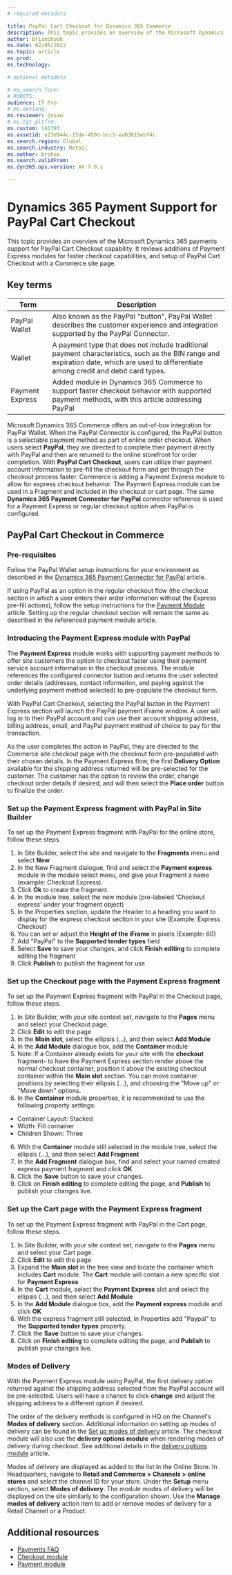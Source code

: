 ```yaml
---
# required metadata

title: PayPal Cart Checkout for Dynamics 365 Commerce
description: This topic provides an overview of the Microsoft Dynamics 365 Payment support PayPal Cart Checkout for faster checkout capabilities.
author: BrianShook
ms.date: 02/05/2022
ms.topic: article
ms.prod: 
ms.technology: 

# optional metadata

# ms.search.form: 
# ROBOTS: 
audience: IT Pro
# ms.devlang: 
ms.reviewer: josaw
# ms.tgt_pltfrm: 
ms.custom: 141393
ms.assetid: e23e944c-15de-459d-bcc5-ea03615ebf4c
ms.search.region: Global
ms.search.industry: Retail
ms.author: brshoo
ms.search.validFrom:
ms.dyn365.ops.version: AX 7.0.1

---
```


# Dynamics 365 Payment Support for PayPal Cart Checkout

This topic provides an overview of the Microsoft Dynamics 365 payments support for PayPal Cart Checkout capability. It reviews additions of Payment Express modules for faster checkout capabilities, and setup of PayPal Cart Checkout with a Commerce site page.

## Key terms

| Term | Description |
|---|---|
| PayPal Wallet | Also known as the PayPal "button", PayPal Wallet describes the customer experience and integration supported by the PayPal Connector. |
| Wallet | A payment type that does not include traditional payment characteristics, such as the BIN range and expiration date, which are used to differentiate among credit and debit card types. |
|Payment Express |Added module in Dynamics 365 Commerce to support faster checkout behavior with supported payment methods, with this article addressing PayPal|

Microsoft Dynamics 365 Commerce offers an out-of-box integration for PayPal Wallet. When the PayPal Connector is configured, the PayPal button is a selectable payment method as part of online order checkout. When users select **PayPal**, they are directed to complete their payment directly with PayPal and then are returned to the online storefront for order completion. With **PayPal Cart Checkout**, users can utilize their payment account information to pre-fill the checkout form and get through the checkout process faster. Commerce is adding a Payment Express module to allow for express checkout behavior. The Payment Express module can be used in a Fragment and included in the checkout or cart page. The same **Dynamics 365 Payment Connector for PayPal** connector reference is used for a Payment Express or regular checkout option when PayPal is configured.

## PayPal Cart Checkout in Commerce

### Pre-requisites
Follow the PayPal Wallet setup instructions for your environment as described in the [Dynamics 365 Payment Connector for PayPal](paypal.md) article. 

If using PayPal as an option in the regular checkout flow (the checkout section in which a user enters their order information without the Express pre-fill actions), follow the setup instructions for the [Payment Module](payment-module.md) article. Setting up the regular checkout section will remain the same as described in the referenced payment module article.

### Introducing the Payment Express module with PayPal
The **Payment Express** module works with supporting payment methods to offer site customers the option to checkout faster using their payment service account information in the checkout process. The module references the configured connector button and returns the user selected order details (addresses, contact information, and paying against the underlying payment method selected) to pre-populate the checkout form.

With PayPal Cart Checkout, selecting the PayPal button in the Payment Express section will launch the PayPal payment iFrame window. A user will log in to their PayPal account and can use their account shipping address, billing address, email, and PayPal payment method of choice to pay for the transaction.

As the user completes the action in PayPal, they are directed to the Commerce site checkout page with the checkout form pre-populated with their chosen details. In the Payment Express flow, the first **Delivery Option** available for the shipping address returned will be pre-selected for the customer.  The customer has the option to review the order, change checkout order details if desired, and will then select the **Place order** button to finalize the order.


### Set up the Payment Express fragment with PayPal in Site Builder

To set up the Payment Express fragment with PayPal for the online store, follow these steps.

1. In Site Builder, select the site and navigate to the **Fragments** menu and select **New**
2. In the New Fragment dialogue, find and select the **Payment express** module in the module select menu, and give your Fragment a name (example: Checkout Express). 
3. Click **Ok** to create the fragment.
3. In the module tree, select the new module (pre-labeled 'Checkout express' under your fragment object)
4. In the Properties section, update the Header to a heading you want to display for the express checkout section in your site (Example: Express Checkout)
5. You can set or adjust the **Height of the iFrame** in pixels (Example: 60)
6. Add "PayPal" to the **Supported tender types** field
7. Select **Save** to save your changes, and click **Finish editing** to complete editing the fragment
8. Click **Publish** to publish the fragment for use

### Set up the Checkout page with the Payment Express fragment

To set up the Payment Express fragment with PayPal in the Checkout page, follow these steps.

1. In Site Builder, with your site context set, navigate to the **Pages** menu and select your Checkout page.
2. Click **Edit** to edit the page
3. In the **Main slot**, select the ellipsis (...), and then select **Add Module**
4. In the **Add Module** dialogue box, add the **Container** module
5. Note: If a Container already exists for your site with the **checkout** fragment- to have the Payment Express section  render above the normal checkout container, position it above the existing checkout container within the **Main slot** section. You can move container positions by selecting their ellipsis (...), and choosing the "Move up" or "Move down" options.
5. In the **Container** module properties, it is recommended to use the following property settings:
- Container Layout: Stacked
- Width: Fill container
- Children Shown: Three
6. With the **Container** module still selected in the module tree, select the ellipsis (...), and then select **Add Fragment**
7. In the **Add Fragment** dialogue box, find and select your named created express payment fragment and click **OK**
8. Click the **Save** button to save your changes.
9. Click on **Finish editing** to complete editing the page, and **Publish** to publish your changes live.


### Set up the Cart page with the Payment Express fragment

To set up the Payment Express fragment with PayPal in the Cart page, follow these steps.

1. In Site Builder, with your site context set, navigate to the **Pages** menu and select your Cart page.
2. Click **Edit** to edit the page
3. Expand the **Main slot** in the tree view and locate the container which includes **Cart** module. The **Cart** module will contain a new specific slot for **Payment Express**
4. In the **Cart** module, select the **Payment Express** slot and select the ellipsis (...), and then select **Add Module**
5. In the **Add Module** dialogue box, add the **Payment express** module and click **OK**
6. With the express fragment still selected, in Properties add "Paypal" to the **Supported tender types** property.
7. Click the **Save** button to save your changes.
8. Click on **Finish editing** to complete editing the page, and **Publish** to publish your changes live.

### Modes of Delivery
With the Payment Express module using PayPal, the first delivery option returned against the shipping address selected from the PayPal account will be pre-selected. Users will have a chance to click **change** and adjust the shipping address to a different option if desired. 

The order of the delivery methods is configured in HQ on the Channel's **Modes of delivery** section. Additional information on setting up modes of delivery can be found in the [Set up modes of delivery](https://docs.microsoft.com/en-us/dynamicsax-2012/appuser-itpro/set-up-modes-of-delivery) article. The checkout module will also use the **delivery options module** when rendering modes of delivery during checkout. See additional details in the [delivery options module](delivery-options-module.md) article.

Modes of delivery are displayed as added to the list in the Online Store. In Headquarters, navigate to **Retail and Commerce > Channels > online stores** and select the channel ID for your store. Under the **Setup** menu section, select **Modes of delivery**. The module modes of delivery will be displayed on the site similarly to the configuration shown. Use the **Manage modes of delivery** action item to add or remove modes of delivery for a Retail Channel or a Product.


## Additional resources

- [Payments FAQ](dev-itpro/payments-retail.md)
- [Checkout module](add-checkout-module.md)
- [Payment module](payment-module.md)
